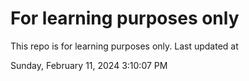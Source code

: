 # For learning purposes only
This repo is for learning purposes only.
Last updated at

Sunday, February 11, 2024 3:10:07 PM

